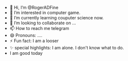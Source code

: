 - 👋 Hi, I’m @RogerADFine
- 👀 I’m interested in computer game.
- 🌱 I’m currently learning couputer science now.
- 💞️ I’m looking to collaborate on ...
- 📫 How to reach me telegram
- 😄 Pronouns: ....
- ⚡ Fun fact: I am a looser
- ✨ special highlights: I am alone. I don't know what to do.
- I am good today

<!---
RogerADFine/RogerADFine is a ✨ special ✨ repository because its `README.md` (this file) appears on your GitHub profile.
You can click the Preview link to take a look at your changes.
--->
